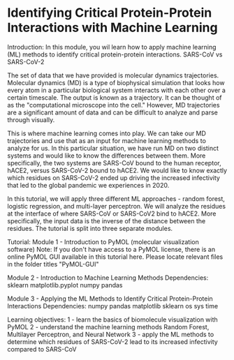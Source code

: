 # Identifying Critical Protein-Protein Interactions with Machine Learning

Introduction:
In this module, you wil learn how to apply machine learning (ML) methods to identify critical protein-protein interactions. SARS-CoV vs SARS-CoV-2

The set of data that we have provided is molecular dynamics trajectories. Molecular dynamics (MD) is a type of biophysical simulation that looks how every atom in a particular biological system interacts with each other over a certain timescale. The output is known as a trajectory. It can be thought of as the "computational microscope into the cell." However, MD trajectories are a significant amount of data and can be difficult to analyze and parse through visually. 

This is where machine learning comes into play. We can take our MD trajectories and use that as an input for machine learning methods to analyze for us. In this particular situation, we have run MD on two distinct systems and would like to know the differences between them. More specifically, the two systems are SARS-CoV bound to the human receptor, hACE2, versus SARS-CoV-2 bound to hACE2. We would like to know exactly which residues on SARS-CoV-2 ended up driving the increased infectivity that led to the global pandemic we experiences in 2020. 

In this tutorial, we will apply three different ML approaches - random forest, logistic regression, and multi-layer perceptron. We will analyze the residues at the interface of where SARS-CoV or SARS-CoV2 bind to hACE2. More specifically, the input data is the inverse of the distance between the residues. The tutorial is split into three separate modules. 

Tutorial:
Module 1 - Introduction to PyMOL (molecular visualization software)
Note: If you don't have access to a PyMOL license, there is an online PyMOL GUI available in this tutorial here. Please locate relevant files in the folder titles "PyMOL-GUI" 

Module 2 - Introduction to Machine Learning Methods
Dependencies: 
sklearn
matplotlib.pyplot
numpy
pandas

Module 3 - Applying the ML Methods to Identify Critical Protein-Protein Interactions
Dependencies:
numpy
pandas
matplotlib
sklearn
os
sys
time

Learning objectives:
1 - learn the basics of biomolecule visualization with PyMOL
2 - understand the machine learning methods Random Forest, Multilayer Perceptron, and Neural Network
3 - apply the ML methods to determine which residues of SARS-CoV-2 lead to its increased infectivity compared to SARS-CoV


